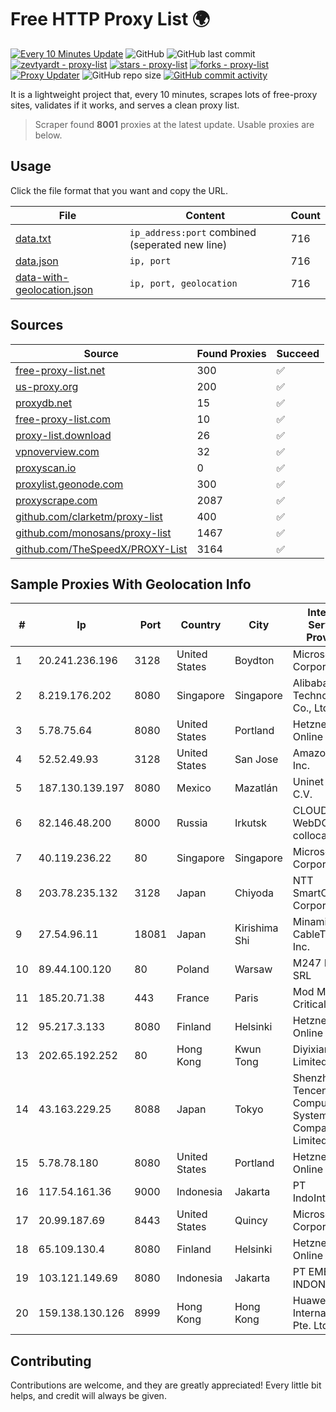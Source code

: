 
# Free HTTP Proxy List 🌍

[![Every 10 Minutes Update](https://github.com/mertguvencli/http-proxy-list/actions/workflows/main.yml/badge.svg?branch=main)](https://github.com/mertguvencli/http-proxy-list/actions/workflows/main.yml)
![GitHub](https://img.shields.io/github/license/mertguvencli/http-proxy-list)
![GitHub last commit](https://img.shields.io/github/last-commit/mertguvencli/http-proxy-list)
[![zevtyardt - proxy-list](https://img.shields.io/static/v1?label=zevtyardt&message=proxy-list&color=blue&logo=github)](https://github.com/zevtyardt/proxy-list "Go to GitHub repo")
[![stars - proxy-list](https://img.shields.io/github/stars/zevtyardt/proxy-list?style=social)](https://github.com/zevtyardt/proxy-list)
[![forks - proxy-list](https://img.shields.io/github/forks/zevtyardt/proxy-list?style=social)](https://github.com/zevtyardt/proxy-list)
[![Proxy Updater](https://github.com/zevtyardt/proxy-list/workflows/Proxy%20Updater/badge.svg)](https://github.com/zevtyardt/proxy-list/actions?query=workflow:"Proxy+Updater")
![GitHub repo size](https://img.shields.io/github/repo-size/zevtyardt/proxy-list)
[![GitHub commit activity](https://img.shields.io/github/commit-activity/m/zevtyardt/proxy-list?logo=commits)](https://github.com/zevtyardt/proxy-list/commits/main)

It is a lightweight project that, every 10 minutes, scrapes lots of free-proxy sites, validates if it works, and serves a clean proxy list.

> Scraper found **8001** proxies at the latest update. Usable proxies are below.

## Usage

Click the file format that you want and copy the URL.

|File|Content|Count|
|----|-------|-----|
|[data.txt](https://raw.githubusercontent.com/mertguvencli/http-proxy-list/main/proxy-list/data.txt)|`ip_address:port` combined (seperated new line)|716|
|[data.json](https://raw.githubusercontent.com/mertguvencli/http-proxy-list/main/proxy-list/data.json)|`ip, port`|716|
|[data-with-geolocation.json](https://raw.githubusercontent.com/mertguvencli/http-proxy-list/main/proxy-list/data-with-geolocation.json)|`ip, port, geolocation`|716|

## Sources

|Source|Found Proxies|Succeed|
|------|-------------|-------|
|[free-proxy-list.net](https://free-proxy-list.net)|300|✅|
|[us-proxy.org](https://www.us-proxy.org)|200|✅|
|[proxydb.net](http://proxydb.net)|15|✅|
|[free-proxy-list.com](https://free-proxy-list.com/?page=&port=&type%5B%5D=http&type%5B%5D=https&up_time=0&search=Search)|10|✅|
|[proxy-list.download](https://www.proxy-list.download/HTTP)|26|✅|
|[vpnoverview.com](https://vpnoverview.com/privacy/anonymous-browsing/free-proxy-servers)|32|✅|
|[proxyscan.io](https://www.proxyscan.io)|0|✅|
|[proxylist.geonode.com](https://proxylist.geonode.com/api/proxy-list?limit=300&page=1&sort_by=lastChecked&sort_type=desc&protocols=http,https)|300|✅|
|[proxyscrape.com](https://api.proxyscrape.com/v2/?request=displayproxies&protocol=http&timeout=10000&country=all&ssl=all&anonymity=all)|2087|✅|
|[github.com/clarketm/proxy-list](https://raw.githubusercontent.com/clarketm/proxy-list/master/proxy-list-raw.txt)|400|✅|
|[github.com/monosans/proxy-list](https://raw.githubusercontent.com/monosans/proxy-list/main/proxies/http.txt)|1467|✅|
|[github.com/TheSpeedX/PROXY-List](https://raw.githubusercontent.com/TheSpeedX/PROXY-List/master/http.txt)|3164|✅|


## Sample Proxies With Geolocation Info

|#|Ip|Port|Country|City|Internet Service Provider|
|-|--|----|-------|----|-------------------------|
|1|20.241.236.196|3128|United States|Boydton|Microsoft Corporation|
|2|8.219.176.202|8080|Singapore|Singapore|Alibaba (US) Technology Co., Ltd.|
|3|5.78.75.64|8080|United States|Portland|Hetzner Online GmbH|
|4|52.52.49.93|3128|United States|San Jose|Amazon.com, Inc.|
|5|187.130.139.197|8080|Mexico|Mazatlán|Uninet S.A. de C.V.|
|6|82.146.48.200|8000|Russia|Irkutsk|CLOUD WebDC collocation|
|7|40.119.236.22|80|Singapore|Singapore|Microsoft Corporation|
|8|203.78.235.132|3128|Japan|Chiyoda|NTT SmartConnect Corporation|
|9|27.54.96.11|18081|Japan|Kirishima Shi|Minamikyusyu CableTV Net Inc.|
|10|89.44.100.120|80|Poland|Warsaw|M247 Europe SRL|
|11|185.20.71.38|443|France|Paris|Mod Mission Critical LLC|
|12|95.217.3.133|8080|Finland|Helsinki|Hetzner Online GmbH|
|13|202.65.192.252|80|Hong Kong|Kwun Tong|Diyixian.com Limited|
|14|43.163.229.25|8088|Japan|Tokyo|Shenzhen Tencent Computer Systems Company Limited|
|15|5.78.78.180|8080|United States|Portland|Hetzner Online GmbH|
|16|117.54.161.36|9000|Indonesia|Jakarta|PT IndoInternet|
|17|20.99.187.69|8443|United States|Quincy|Microsoft Corporation|
|18|65.109.130.4|8080|Finland|Helsinki|Hetzner Online GmbH|
|19|103.121.149.69|8080|Indonesia|Jakarta|PT EMERIO INDONESIA|
|20|159.138.130.126|8999|Hong Kong|Hong Kong|Huawei International Pte. Ltd.|



## Contributing

Contributions are welcome, and they are greatly appreciated! Every
little bit helps, and credit will always be given.

